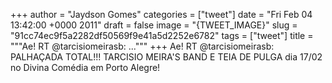 
+++
author = "Jaydson Gomes"
categories = ["tweet"]
date = "Fri Feb 04 13:42:00 +0000 2011"
draft = false
image = "{TWEET_IMAGE}"
slug = "91cc74ec9f5a2282df50569f9e41a5d2252e6782"
tags = ["tweet"]
title = """Ae! RT @tarcisiomeirasb: ..."""
+++
Ae! RT @tarcisiomeirasb: PALHAÇADA TOTAL!!! TARCISIO MEIRA'S BAND E TEIA DE PULGA dia 17/02 no Divina Comédia em Porto Alegre!
